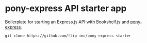 # pony-express API starter app

Boilerplate for starting an Express.js API with Bookshelf.js and [pony-express](https://github.com/flip-inc/pony-express).

`git clone https://github.com/flip-inc/pony-express-starter`